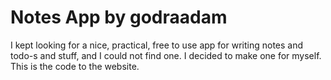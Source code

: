 # Notes App by godraadam

I kept looking for a nice, practical, free to use app for writing notes and todo-s and stuff, and I could not find one.
I decided to make one for myself. This is the code to the website.
